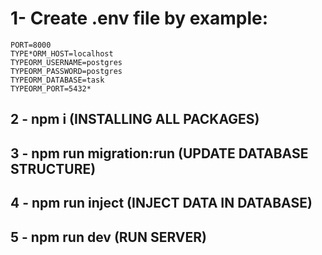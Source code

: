 # 1- Create .env file by example:
    PORT=8000
    TYPE*ORM_HOST=localhost
    TYPEORM_USERNAME=postgres
    TYPEORM_PASSWORD=postgres
    TYPEORM_DATABASE=task
    TYPEORM_PORT=5432*

## 2 - npm i (INSTALLING ALL PACKAGES)
## 3 - npm run migration:run (UPDATE DATABASE STRUCTURE)
## 4 - npm run inject (INJECT DATA IN DATABASE)
## 5 - npm run dev (RUN SERVER)